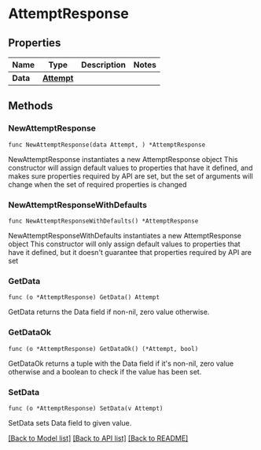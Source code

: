 # AttemptResponse

## Properties

Name | Type | Description | Notes
------------ | ------------- | ------------- | -------------
**Data** | [**Attempt**](Attempt.md) |  | 

## Methods

### NewAttemptResponse

`func NewAttemptResponse(data Attempt, ) *AttemptResponse`

NewAttemptResponse instantiates a new AttemptResponse object
This constructor will assign default values to properties that have it defined,
and makes sure properties required by API are set, but the set of arguments
will change when the set of required properties is changed

### NewAttemptResponseWithDefaults

`func NewAttemptResponseWithDefaults() *AttemptResponse`

NewAttemptResponseWithDefaults instantiates a new AttemptResponse object
This constructor will only assign default values to properties that have it defined,
but it doesn't guarantee that properties required by API are set

### GetData

`func (o *AttemptResponse) GetData() Attempt`

GetData returns the Data field if non-nil, zero value otherwise.

### GetDataOk

`func (o *AttemptResponse) GetDataOk() (*Attempt, bool)`

GetDataOk returns a tuple with the Data field if it's non-nil, zero value otherwise
and a boolean to check if the value has been set.

### SetData

`func (o *AttemptResponse) SetData(v Attempt)`

SetData sets Data field to given value.



[[Back to Model list]](../README.md#documentation-for-models) [[Back to API list]](../README.md#documentation-for-api-endpoints) [[Back to README]](../README.md)


